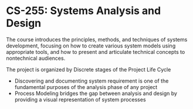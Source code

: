 # CS-255: Systems Analysis and Design
The course introduces the principles, methods, and techniques of systems development, focusing on how to create various system models using appropriate tools, and how to present and articulate technical concepts to nontechnical audiences.

The project is organized by Discrete stages of the Project Life Cycle
* Discovering and documenting system requirement is one of the fundamental purposes of the analysis phase of any project
* Process Modeling bridges the gap between analysis and design by providing a visual representation of system processes

